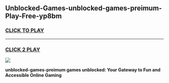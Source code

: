 
## Unblocked-Games-unblocked-games-preimum-Play-Free-yp8bm
<h3>
<a href="https://premium76.site?title=unblocked-games-preimum&ref=09A">CLICK TO PLAY</a></h3>
<hr>

<h3>
<a href="https://premium76.site?title=unblocked-games-preimum&ref=09A">CLICK 2 PLAY</a>
  
</h3>

<a href="https://premium76.site?title=unblocked-games-preimum&ref=09A"><img src="https://clearcache.store/games.png"></a>


**unblocked-games-preimum games unblocked: Your Gateway to Fun and Accessible Online Gaming**
